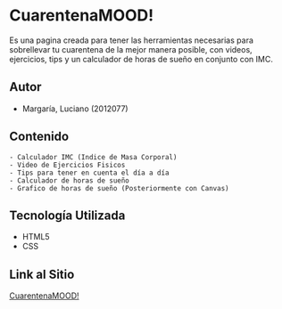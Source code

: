 
# CuarentenaMOOD!

Es una pagina creada para tener las herramientas necesarias para sobrellevar tu cuarentena de la mejor
manera posible, con videos, ejercicios, tips y un calculador de horas de sueño en conjunto con IMC.
## Autor
 - Margaría, Luciano (2012077)
## Contenido
    - Calculador IMC (Indice de Masa Corporal)
    - Video de Ejercicios Fisicos
    - Tips para tener en cuenta el día a día
    - Calculador de horas de sueño
    - Grafico de horas de sueño (Posteriormente con Canvas)

## Tecnología Utilizada

 - HTML5
 - CSS
 
 ## Link al Sitio
 
 [CuarentenaMOOD!](https://ucc-labcompu2.github.io/proyectos2020-margaria/)
